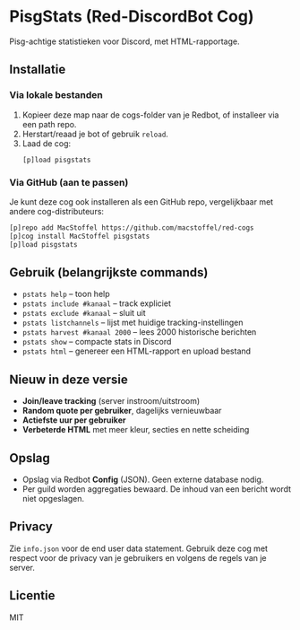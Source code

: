 
# PisgStats (Red-DiscordBot Cog)

Pisg-achtige statistieken voor Discord, met HTML-rapportage.

## Installatie

### Via lokale bestanden
1. Kopieer deze map naar de cogs-folder van je Redbot, of installeer via een path repo.
2. Herstart/reaad je bot of gebruik `reload`.
3. Laad de cog:
   ```
   [p]load pisgstats
   ```

### Via GitHub (aan te passen)
Je kunt deze cog ook installeren als een GitHub repo, vergelijkbaar met andere cog-distributeurs:

```bash
[p]repo add MacStoffel https://github.com/macstoffel/red-cogs
[p]cog install MacStoffel pisgstats
[p]load pisgstats
```

## Gebruik (belangrijkste commands)

- `pstats help` – toon help
- `pstats include #kanaal` – track expliciet
- `pstats exclude #kanaal` – sluit uit
- `pstats listchannels` – lijst met huidige tracking-instellingen
- `pstats harvest #kanaal 2000` – lees 2000 historische berichten
- `pstats show` – compacte stats in Discord
- `pstats html` – genereer een HTML-rapport en upload bestand

## Nieuw in deze versie

- **Join/leave tracking** (server instroom/uitstroom)
- **Random quote per gebruiker**, dagelijks vernieuwbaar
- **Actiefste uur per gebruiker**
- **Verbeterde HTML** met meer kleur, secties en nette scheiding

## Opslag

- Opslag via Redbot **Config** (JSON). Geen externe database nodig.
- Per guild worden aggregaties bewaard. De inhoud van een bericht wordt niet opgeslagen.

## Privacy

Zie `info.json` voor de end user data statement. Gebruik deze cog met respect voor de privacy van je gebruikers en volgens de regels van je server.

## Licentie

MIT
